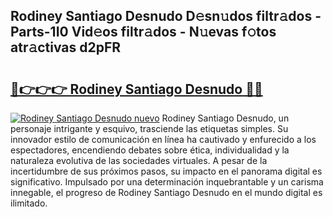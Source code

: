 ## Rodiney Santiago Desnudo D𝚎sn𝚞dos filtr𝚊dos - Parts-1I0 Vid𝚎os filtr𝚊dos - N𝚞evas f𝚘tos atr𝚊ctivas d2pFR

# <h2><a href="http://mb2x0u.tromn.icu/?c=Rodiney+Santiago+Desnudo">🔗👉👉👉 Rodiney Santiago Desnudo 🔗🔗</a></h2>

[![Rodiney Santiago Desnudo nuevo](https://i.imgur.com/pEAQMta.gif)](http://mb2x0u.tromn.icu/?c=Rodiney+Santiago+Desnudo)
Rodiney Santiago Desnudo, un personaje intrigante y esquivo, trasciende las etiquetas simples. Su innovador estilo de comunicación en línea ha cautivado y enfurecido a los espectadores, encendiendo debates sobre ética, individualidad y la naturaleza evolutiva de las sociedades virtuales. A pesar de la incertidumbre de sus próximos pasos, su impacto en el panorama digital es significativo. Impulsado por una determinación inquebrantable y un carisma innegable, el progreso de Rodiney Santiago Desnudo en el mundo digital es ilimitado.
